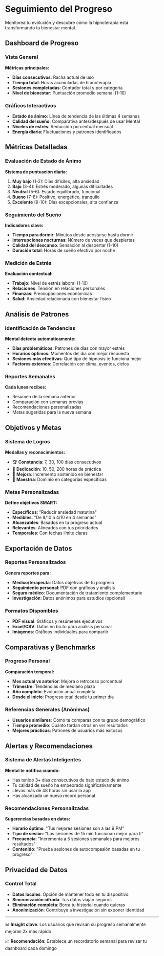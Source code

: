 # Seguimiento del Progreso

Monitorea tu evolución y descubre cómo la hipnoterapia está transformando tu bienestar mental.

## Dashboard de Progreso

### Vista General

**Métricas principales:**

- **Días consecutivos**: Racha actual de uso
- **Tiempo total**: Horas acumuladas de hipnoterapia
- **Sesiones completadas**: Contador total y por categoría
- **Nivel de bienestar**: Puntuación promedio semanal (1-10)

### Gráficos Interactivos

- **Estado de ánimo**: Línea de tendencia de las últimas 4 semanas
- **Calidad del sueño**: Comparativa antes/después de usar Mental
- **Niveles de estrés**: Reducción porcentual mensual
- **Energía diaria**: Fluctuaciones y patrones identificados

## Métricas Detalladas

### Evaluación de Estado de Ánimo

**Sistema de puntuación diaria:**

1. **Muy bajo** (1-2): Días difíciles, alta ansiedad
2. **Bajo** (3-4): Estrés moderado, algunas dificultades
3. **Neutral** (5-6): Estado equilibrado, funcional
4. **Bueno** (7-8): Positivo, energético, tranquilo
5. **Excelente** (9-10): Días excepcionales, alta confianza

### Seguimiento del Sueño

**Indicadores clave:**

- **Tiempo para dormir**: Minutos desde acostarse hasta dormir
- **Interrupciones nocturnas**: Número de veces que despiertas
- **Calidad del descanso**: Sensación al despertar (1-10)
- **Duración total**: Horas de sueño efectivo por noche

### Medición de Estrés

**Evaluación contextual:**

- **Trabajo**: Nivel de estrés laboral (1-10)
- **Relaciones**: Tensión en relaciones personales
- **Finanzas**: Preocupaciones económicas
- **Salud**: Ansiedad relacionada con bienestar físico

## Análisis de Patrones

### Identificación de Tendencias

**Mental detecta automáticamente:**

- **Días problemáticos**: Patrones de días con mayor estrés
- **Horarios óptimos**: Momentos del día con mejor respuesta
- **Sesiones más efectivas**: Qué tipo de hipnosis te funciona mejor
- **Factores externos**: Correlación con clima, eventos, ciclos

### Reportes Semanales

**Cada lunes recibes:**

- Resumen de la semana anterior
- Comparación con semanas previas
- Recomendaciones personalizadas
- Metas sugeridas para la nueva semana

## Objetivos y Metas

### Sistema de Logros

**Medallas y reconocimientos:**

- 🏆 **Constancia**: 7, 30, 100 días consecutivos
- 🎯 **Dedicación**: 10, 50, 200 horas de práctica
- 🌟 **Mejora**: Incremento sostenido en bienestar
- 💎 **Maestría**: Dominio en categorías específicas

### Metas Personalizadas

**Define objetivos SMART:**

- **Específicos**: "Reducir ansiedad matutina"
- **Medibles**: "De 8/10 a 4/10 en 4 semanas"
- **Alcanzables**: Basados en tu progreso actual
- **Relevantes**: Alineados con tus prioridades
- **Temporales**: Con fechas límite claras

## Exportación de Datos

### Reportes Personalizados

**Genera reportes para:**

- **Médico/terapeuta**: Datos objetivos de tu progreso
- **Seguimiento personal**: PDF con gráficos y análisis
- **Seguro médico**: Documentación de tratamiento complementario
- **Investigación**: Datos anónimos para estudios (opcional)

### Formatos Disponibles

- **PDF visual**: Gráficos y resúmenes ejecutivos
- **Excel/CSV**: Datos en bruto para análisis personal
- **Imágenes**: Gráficos individuales para compartir

## Comparativas y Benchmarks

### Progreso Personal

**Comparación temporal:**

- **Mes actual vs anterior**: Mejora o retroceso porcentual
- **Trimestre**: Tendencias de mediano plazo
- **Año completo**: Evolución anual completa
- **Desde el inicio**: Progreso total desde tu primer día

### Referencias Generales (Anónimas)

- **Usuarios similares**: Cómo te comparas con tu grupo demográfico
- **Tiempo promedio**: Cuánto tardan otros en ver resultados
- **Mejores prácticas**: Patrones de usuarios más exitosos

## Alertas y Recomendaciones

### Sistema de Alertas Inteligentes

**Mental te notifica cuando:**

- Has tenido 3+ días consecutivos de bajo estado de ánimo
- Tu calidad de sueño ha empeorado significativamente
- Llevas más de 48 horas sin usar la app
- Has alcanzado un nuevo récord personal

### Recomendaciones Personalizadas

**Sugerencias basadas en datos:**

- **Horario óptimo**: "Tus mejores sesiones son a las 9 PM"
- **Tipo de sesión**: "Las sesiones de 15 min funcionan mejor para ti"
- **Frecuencia**: "Incrementa a 5 sesiones semanales para mejores resultados"
- **Contenido**: "Prueba sesiones de autocompasión basadas en tu progreso"

## Privacidad de Datos

### Control Total

- **Datos locales**: Opción de mantener todo en tu dispositivo
- **Sincronización cifrada**: Tus datos viajan seguros
- **Eliminación completa**: Borra tu historial cuando quieras
- **Anonimización**: Contribuye a investigación sin exponer identidad

---

📊 **Insight clave**: Los usuarios que revisan su progreso semanalmente mejoran 2x más rápido

📈 **Recomendación**: Establece un recordatorio semanal para revisar tu dashboard cada domingo
